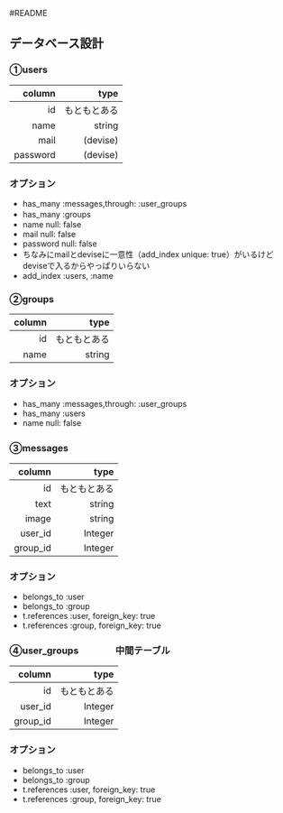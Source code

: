 #README

## データベース設計

### ①users


|column|type|
|--:|--:|
|id|もともとある|
|name|string|
|mail|(devise)|
|password|(devise)|




### オプション
* has_many :messages,through: :user_groups
* has_many :groups　
* name null: false
* mail null: false
* password null: false
* ちなみにmailとdeviseに一意性（add_index unique: true）がいるけどdeviseで入るからやっぱりいらない
* add_index :users,  :name

### ②groups


|column|type|
|--:|--:|
|id|もともとある|
|name|string|


### オプション
* has_many :messages,through: :user_groups
* has_many :users
* name null: false

### ③messages　

|column|type|
|--:|--:|
|id|もともとある|
|text|string|
|image|string|
|user_id|Integer|
|group_id|Integer|


### オプション
* belongs_to :user
* belongs_to :group
* t.references :user, foreign_key: true
* t.references :group, foreign_key: true

### ④user_groups　　　　中間テーブル

|column|type|
|--:|--:|
|id|もともとある|
|user_id|Integer|
|group_id|Integer|

### オプション
* belongs_to :user
* belongs_to :group
* t.references :user, foreign_key: true
* t.references :group, foreign_key: true

